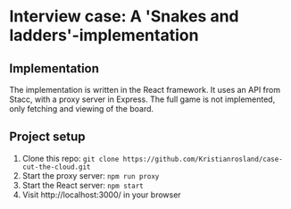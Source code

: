 # Interview case: A 'Snakes and ladders'-implementation

## Implementation
The implementation is written in the React framework. It uses an API from Stacc, with a proxy server in Express. The full game is not implemented, only fetching and viewing of the board. 

## Project setup
1. Clone this repo: `git clone https://github.com/Kristianrosland/case-cut-the-cloud.git`
2. Start the proxy server: `npm run proxy`
3. Start the React server: `npm start`
4. Visit http://localhost:3000/ in your browser

